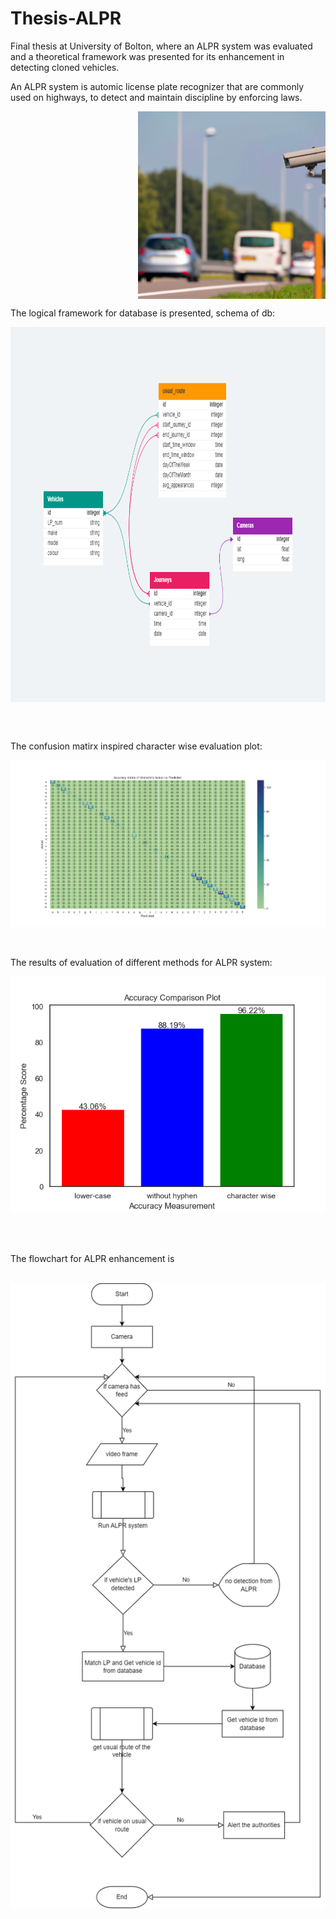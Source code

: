 # Thesis-ALPR
Final thesis at University of Bolton, where an ALPR system was evaluated and a theoretical framework was presented for its enhancement in detecting cloned vehicles.
<br>

An ALPR system is automic license plate recognizer that are commonly used on highways, to detect and maintain discipline by enforcing laws.

<p align="right">
<a href="url"><img src="ALPR.jpg" align="center" height="300" width="300" ></a>
</p>

The logical framework for database is presented, schema of db:
</br>
<p align="center">
<a href="url"><img src="DB_vehicle_identification.png" align="center" height="600" width="720" ></a>
</p>
<br>
</br>



The confusion matirx inspired character wise evaluation plot:
</br>
<p align="center">
  <a href="url"><img src="accuracy_matrix.png" align="center" ></a>
</p>
</br>

</br>
The results of evaluation of different methods for ALPR system:
<p align="center">
  <img src="https://github.com/nauman-akram/Thesis-ALPR/blob/main/comparison%20plot.png" />
</p>
</br>

</br>

The flowchart for ALPR enhancement is 
</br>
</br>
<p align="center">
<a href="url"><img src="project_flowchart.png" align="center" height="1000" width="600" ></a>
</p>

